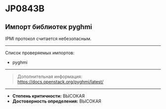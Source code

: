 # JP0843B
## Импорт библиотек pyghmi
IPMI протокол считается небезопасным.

---
Список проверяемых импортов:

* pyghmi

---
> Дополнительная информация:
> <https://docs.openstack.org/pyghmi/latest/>
---
* __Степень критичности:__ ВЫСОКАЯ
* __Достоверность определения:__ ВЫСОКАЯ